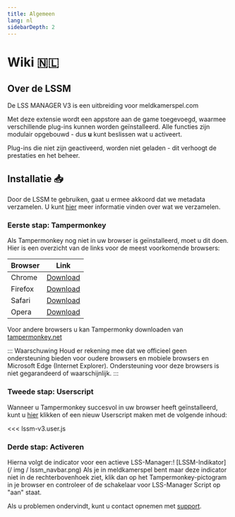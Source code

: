 ```yaml
---
title: Algemeen
lang: nl
sidebarDepth: 2
---
```


# Wiki :netherlands: <Badge text="LSSM Stable 3.3.5"/>

## Over de LSSM
De LSS MANAGER V3 is een uitbreiding voor meldkamerspel.com

Met deze extensie wordt een appstore aan de game toegevoegd, waarmee verschillende plug-ins kunnen worden geïnstalleerd. Alle functies zijn modulair opgebouwd - dus **u** kunt beslissen wat u activeert.

Plug-ins die niet zijn geactiveerd, worden niet geladen - dit verhoogt de prestaties en het beheer.

## Installatie :inbox_tray:
Door de LSSM te gebruiken, gaat u ermee akkoord dat we metadata verzamelen. U kunt [hier](/nl/metadata) meer informatie vinden over wat we  verzamelen.

### Eerste stap: Tampermonkey
Als Tampermonkey nog niet in uw browser is geïnstalleerd, moet u dit doen. Hier is een overzicht van de links voor de meest voorkomende browsers:

Browser|Link
-------|----
Chrome | [Download](https://chrome.google.com/webstore/detail/dhdgffkkebhmkfjojejmpbldmpobfkfo)
Firefox| [Download](https://addons.mozilla.org/en-US/firefox/addon/tampermonkey/)
Safari | [Download](https://safari.tampermonkey.net/tampermonkey.safariextz)
Opera  | [Download](https://addons.opera.com/en/extensions/details/tampermonkey-beta/)

Voor andere browsers u kan Tampermonky downloaden van [tampermonkey.net](https://www.tampermonkey.net/)

::: Waarschuwing
Houd er rekening mee dat we officieel geen ondersteuning bieden voor oudere browsers en mobiele browsers en Microsoft Edge (Internet Explorer). Ondersteuning voor deze browsers is niet gegarandeerd of waarschijnlijk.
:::

### Tweede stap: Userscript
Wanneer u Tampermonkey succesvol in uw browser heeft geïnstalleerd, kunt u [hier](https://github.com/LSS-Manager/lss-manager-v3/raw/master/lssm-v3.user.js) klikken of een nieuw Userscript maken met de volgende inhoud:

<<< lssm-v3.user.js

### Derde stap: Activeren

Hierna volgt de indicator voor een actieve LSS-Manager:! [LSSM-Indikator] (/ img / lssm_navbar.png) Als je in meldkamerspel bent maar deze indicator niet in de rechterbovenhoek ziet, klik dan op het Tampermonkey-pictogram in je browser en controleer of de schakelaar voor LSS-Manager Script op "aan" staat.

Als u problemen ondervindt, kunt u contact opnemen met [support](/nl/support).